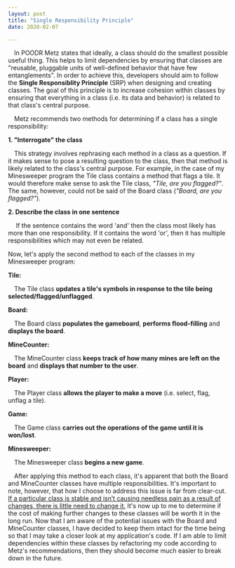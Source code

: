 ```yaml
---
layout: post
title: "Single Responsibility Principle"
date: 2020-02-07

---
```


<p>&emsp;In POODR Metz states that ideally, a class should do the smallest possible useful thing. This helps to limit dependencies by ensuring that classes are "reusable, pluggable units of well-defined behavior that have few entanglements". In order to achieve this, developers should aim to follow the <b>Single Responsiblity Principle</b> (SRP) when designing and creating classes. The goal of this principle is to increase cohesion within classes by ensuring that everything in a class (i.e. its data and behavior) is related to that class's central purpose.</p>

<p>&emsp;Metz recommends two methods for determining if a class has a single responsibility:</p>
<p><b>1. "Interrogate" the class</b></p>
<p>&emsp;This strategy involves rephrasing each method in a class as a question. If it makes sense to pose a resulting question to the class, then that method is likely related to the class's central purpose. For example, in the case of my Minesweeper program the Tile class contains a method that flags a tile. It would therefore make sense to ask the Tile class, <em>"Tile, are you flagged?"</em>. The same, however, could not be said of the Board class (<em>"Board, are you flagged?"</em>).
<p><b>2. Describe the class in one sentence</b></p>
<p>&emsp; If the sentence contains the word 'and' then the class most likely has more than one responsibility. If it contains the word 'or', then it has multiple responsibilities which may not even be related.</p>

<p>Now, let's apply the second method to each of the classes in my Minesweeper program:</p>

<p><b>Tile:</b></p>
<p>&emsp;The Tile class <b>updates a tile's symbols in response to the tile being selected/flagged/unflagged</b>.</p>

<p><b>Board:</b></p>
<p>&emsp;The Board class <b>populates the gameboard</b>, <b>performs flood-filling</b> and <b>displays the board</b>.</p>

<p><b>MineCounter:</b></p>
<p>&emsp;The MineCounter class <b>keeps track of how many mines are left on the board</b> and <b>displays that number to the user</b>.</p>

<p><b>Player:</b></p>
<p>&emsp;The Player class <b>allows the player to make a move</b> (i.e. select, flag, unflag a tile).</p>

<p><b>Game:</b></p>
<p>&emsp;The Game class <b>carries out the operations of the game until it is won/lost</b>.</p>

<p><b>Minesweeper:</b></p>
<p>&emsp;The Minesweeper class <b>begins a new game</b>.</p>

<p>&emsp;After applying this method to each class, it's apparent that both the Board and MineCounter classes have multiple responsibilities. It's important to note, however, that how I choose to address this issue is far from clear-cut. <a class = "link" href="https://deviq.com/single-responsibility-principle/">If a particular class is stable and isn’t causing needless pain as a result of changes, there is little need to change it.</a> It's now up to me to determine if the cost of making further changes to these classes will be worth it in the long run. Now that I am aware of the potential issues with the Board and MineCounter classes, I have decided to keep them intact for the time being so that I may take a closer look at my application's code. If I am able to limit dependencies within these classes by refactoring my code according to Metz's recommendations, then they should become much easier to break down in the future. </p>
